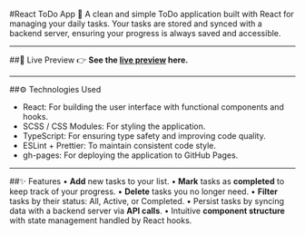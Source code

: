 #React ToDo App 📝
A clean and simple ToDo application built with React for managing your daily tasks. Your tasks are stored and synced with a backend server, ensuring your progress is always saved and accessible.

---

##🚀 Live Preview
👉 **See the [live preview](https://yelyzavetaz.github.io/todo-app) here.**

---

##⚙️ Technologies Used
- React: For building the user interface with functional components and hooks.
- SCSS / CSS Modules: For styling the application.
- TypeScript: For ensuring type safety and improving code quality.
- ESLint + Prettier: To maintain consistent code style.
- gh-pages: For deploying the application to GitHub Pages.

---

##✨ Features
• **Add** new tasks to your list.
• **Mark** tasks as **completed** to keep track of your progress.
• **Delete** tasks you no longer need.
• **Filter** tasks by their status: All, Active, or Completed.
• Persist tasks by syncing data with a backend server via **API calls**.
• Intuitive **component structure** with state management handled by React hooks.
